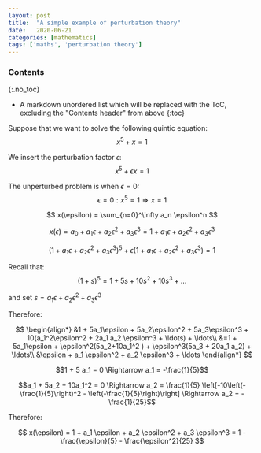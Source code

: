 ```yaml
---
layout: post
title:  "A simple example of perturbation theory"
date:   2020-06-21
categories: [mathematics]
tags: ['maths', 'perturbation theory']
---
```


### Contents
{:.no_toc}

* A markdown unordered list which will be replaced with the ToC, excluding the "Contents header" from above
{:toc}

Suppose that we want to solve the following quintic equation:
$$
x^5 + x = 1
$$

We insert the perturbation factor $\epsilon$:
$$
x^5 + \epsilon x = 1
$$

The unperturbed problem is when $\epsilon = 0$:
$$
\epsilon = 0: x^5 = 1 \Rightarrow x = 1
$$

$$
x(\epsilon) = \sum_{n=0}^\infty a_n \epsilon^n
$$

$$
x(\epsilon) = a_0 + a_1 \epsilon + a_2 \epsilon^2 + a_3 \epsilon^3 = 1 + a_1 \epsilon + a_2 \epsilon^2 + a_3 \epsilon^3
$$

$$
(1+a_1\epsilon + a_2\epsilon^2 + a_3 \epsilon^3)^5 + \epsilon (1+a_1\epsilon+a_2 \epsilon^2 + a_3 \epsilon^3) = 1
$$

Recall that:
$$
(1+s)^5 = 1 + 5s + 10s^2 + 10 s^3 + \ldots
$$

and set $s=a_1\epsilon + a_2\epsilon^2 + a_3 \epsilon^3$

Therefore:

$$
\begin{align*}
&1 + 5a_1\epsilon + 5a_2\epsilon^2 + 5a_3\epsilon^3 + 10(a_1^2\epsilon^2 + 2a_1 a_2 \epsilon^3 + \ldots) + \ldots\\
&=1 + 5a_1\epsilon + \epsilon^2(5a_2+10a_1^2 ) + \epsilon^3(5a_3 + 20a_1 a_2) + \ldots\\
&\epsilon + a_1 \epsilon^2 + a_2 \epsilon^3 + \ldots
\end{align*}
$$

$$1 + 5 a_1 = 0 \Rightarrow a_1 = -\frac{1}{5}$$


$$a_1 + 5a_2 + 10a_1^2 = 0 \Rightarrow
a_2 = \frac{1}{5} \left[-10\left(-\frac{1}{5}\right)^2 - \left(-\frac{1}{5}\right)\right] \Rightarrow
a_2 = -\frac{1}{25}$$

Therefore:

$$
x(\epsilon) = 1 + a_1 \epsilon + a_2 \epsilon^2 + a_3 \epsilon^3 =
1 - \frac{\epsilon}{5} - \frac{\epsilon^2}{25}
$$
